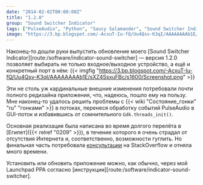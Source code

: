 ```yaml
---
date: "2014-02-02T00:00:00Z"
title: "1.2.0"
group: "Sound Switcher Indicator"
tags: ["PulseAudio", "Python", "Saucy Salamander", "Sound Switcher Indicator", "Ubuntu", "Unity", "звук", "индикатор"]
image: "https://3.bp.blogspot.com/-AcxuT-Iu-fQ/Uu4Qsv-K3qI/AAAAAAAAb1E/sXZ4SsxuFBc/s1600/Screenshot.png"
---
```


Наконец-то дошли руки выпустить обновление моего [Sound Switcher Indicator][route:/software/indicator-sound-switcher] — версия 1.2.0 позволяет выбирать не только входное/выходное устройство, а ещё и конкретный порт в нём:
{{< imgfig "https://3.bp.blogspot.com/-AcxuT-Iu-fQ/Uu4Qsv-K3qI/AAAAAAAAb1E/sXZ4SsxuFBc/s1600/Screenshot.png" >}}

<!--more-->

Эти не столь уж кардинальные внешние изменения потребовали почти полного редизайна приложения, что, надеюсь, пошло ему на пользу. Мне наконец-то удалось решить проблемы с {{< wiki "Состояние_гонки" "ru" "гонками" >}} в потоках, перенеся обработку событий PulseAudio в GUI-поток и избавившись от сомнительного `Gdk.threads_init()`.

Основная реализация была написана во время долгого перелёта в [Египет]({{< relref "0209" >}}), в течение которого я очень страдал от отсутствия Интернета и, соответственно, возможности гуглить. Но финальная часть потребовала [консультации](http://stackoverflow.com/questions/20844540/handle-a-signal-in-another-thread-in-python) на StackOverflow и отняла много времени.

Установить или обновить приложение можно, как обычно, через мой Launchpad PPA согласно [инструкции][route:/software/indicator-sound-switcher].
